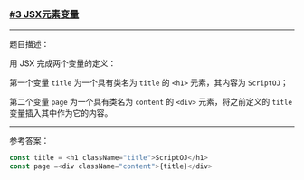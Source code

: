 ### [#3 JSX元素变量](http://scriptoj.mangojuice.top/problems/3)

----
题目描述：

用 JSX 完成两个变量的定义：

第一个变量 `title` 为一个具有类名为 `title` 的 `<h1>` 元素，其内容为 `ScriptOJ`；

第二个变量 `page` 为一个具有类名为 `content` 的 `<div>` 元素，将之前定义的 `title` 变量插入其中作为它的内容。

----
参考答案：

```js
const title = <h1 className="title">ScriptOJ</h1>
const page =<div className="content">{title}</div>
```
